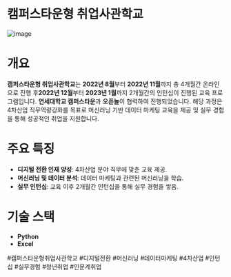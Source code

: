 # **캠퍼스타운형 취업사관학교**

![image](https://github.com/user-attachments/assets/97215159-1cf6-4ad5-84f0-68e5992acf5a)

# **개요**
**캠퍼스타운형 취업사관학교**는 **2022년 8월**부터 **2022년 11월**까지 총 4개월간 온라인으로 진행 후**2022년 12월**부터 **2023년 1월**까지 2개월간의 인턴십이 진행된 교육 프로그램입니다.
**연세대학교 캠퍼스타운**과 **오픈놀**이 협력하여 진행되었습니다.
해당 과정은 4차산업 직무역량강화를 목표로 머신러닝 기반 데이터 마케팅 교육을 제공 및 실무 경험을 통해 성공적인 취업을 지원합니다.

# **주요 특징**
- **디지털 전환 인재 양성**: 4차산업 분야 직무에 맞춘 교육 제공.
- **머신러닝 및 데이터 분석**: 데이터 마케팅과 관련된 머신러닝을 학습.
- **실무 인턴십**: 교육 이후 2개월간 인턴십을 통해 실무 경험을 쌓음.

# **기술 스택**
- **Python**
- **Excel**

#캠퍼스타운형취업사관학교 #디지털전환 #머신러닝 #데이터마케팅 #4차산업 #인턴십 #실무경험 #청년취업 #인문계취업

